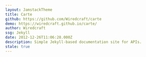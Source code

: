 ```yaml
---
layout: JamstackTheme
title: Carte
github: https://github.com/Wiredcraft/carte
demo: https://wiredcraft.github.io/carte/
author: Wiredcraft
ssg: Jekyll
date: 2012-12-26T11:06:28.000Z
description: Simple Jekyll-based documentation site for APIs.
stale: true
---
```

